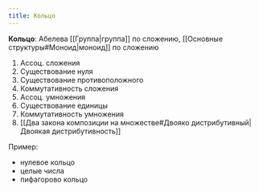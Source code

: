 ```yaml
---
title: Кольцо
---
```


**Кольцо**:  Абелева [[Группа|группа]] по сложению, [[Основные структуры#Моноид|моноид]] по сложению 
1. Ассоц. сложения
2. Существование нуля
3. Существование противоположного
4. Коммутативность сложения
5. Ассоц. умножения
6. Существование единицы
7. Коммутативность умножения
8. [[Два закона композиции на множестве#Двояко дистрибутивный|Двоякая дистрибутивность]]

Пример:
- нулевое кольцо
- целые числа
- пифагорово кольцо
